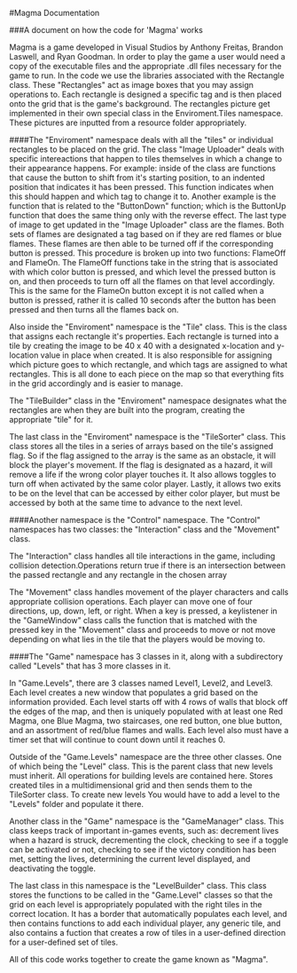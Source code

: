 #Magma Documentation

###A document on how the code for 'Magma' works

Magma is a game developed in Visual Studios by Anthony Freitas, Brandon Laswell, and Ryan Goodman. In order to play the
game a user would need a copy of the executable files and the appropriate .dll files necessary for the game to run. In
the code we use the libraries associated with the Rectangle class. These "Rectangles" act as image boxes that you may
assign operations to. Each rectangle is designed a specific tag and is then placed onto the grid that is the game's
background. The rectangles picture get implemented in their own special class in the Enviroment.Tiles namespace. These
pictures are inputted from a resource folder appropriately.

####The "Enviroment" namespace deals with all the "tiles" or individual rectangles to be placed on the grid. 
The class "Image
Uploader" deals with specific intereactions that happen to tiles themselves in which a change to their appearance happens.
For example: inside of the class are functions that cause the button to shift from it's starting position, to an indented
position that indicates it has been pressed. This function indicates when this should happen and which tag to change it to.
Another example is the function that is related to the "ButtonDown" function; which is the ButtonUp function that does the
same thing only with the reverse effect. The last type of image to get updated in the "Image Uploader" class are the flames.
Both sets of flames are designated a tag based on if they are red flames or blue flames. These flames are then able to be
turned off if the corresponding button is pressed. This procedure is broken up into two functions: FlameOff and FlameOn. The
FlameOff functions take in the string that is associated with which color button is pressed, and which level the pressed 
button is on, and then proceeds to turn off all the flames on that level accordingly. This is the same for the FlameOn button
except it is not called when a button is pressed, rather it is called 10 seconds after the button has been pressed and then
turns all the flames back on.

Also inside the "Enviroment" namespace is the "Tile" class. This is the class that assigns each rectangle it's properties.
Each rectangle is turned into a tile by creating the image to be 40 x 40 with a designated x-location and y-location value
in place when created. It is also responsible for assigning which picture goes to which rectangle, and which tags are assigned
to what rectangles. This is all done to each piece on the map so that everything fits in the grid accordingly and is easier to
manage.

The "TileBuilder" class in the "Enviroment" namespace designates what the rectangles are when they are built into the program,
creating the appropriate "tile" for it.

The last class in the "Enviroment" namespace is the "TileSorter" class. This class stores all the tiles in a series of arrays
based on the tile's assigned flag. So if the flag assigned to the array is the same as an obstacle, it will block the player's
movement. If the flag is designated as a hazard, it will remove a life if the wrong color player touches it. It also allows
toggles to turn off when activated by the same color player. Lastly, it allows two exits to be on the level that can be accessed
by either color player, but must be accessed by both at the same time to advance to the next level.

####Another namespace is the "Control" namespace. 
The "Control" namespaces has two classes: the "Interaction" class and the "Movement" class.

The "Interaction" class handles all tile interactions in the game, including collision detection.Operations return true if there 
is an intersection between the passed rectangle and any rectangle in the chosen array

The "Movement" class handles movement of the player characters and calls appropriate collision operations. Each player can move
one of four directions, up, down, left, or right. When a key is pressed, a keylistener in the "GameWindow" class calls the
function that is matched with the pressed key in the "Movement" class and proceeds to move or not move depending on what lies
in the tile that the players would be moving to.

####The "Game" namespace has 3 classes in it, along with a subdirectory called "Levels" that has 3 more classes in it.

In "Game.Levels", there are 3 classes named Level1, Level2, and Level3. Each level creates a new window that populates a grid
based on the information provided. Each level starts off with 4 rows of walls that block off the edges of the map, and then is
uniquely populated with at least one Red Magma, one Blue Magma, two staircases, one red button, one blue button, and an 
assortment of red/blue flames and walls. Each level also must have a timer set that will continue to count down until it reaches
0.

Outside of the "Game.Levels" namespace are the three other classes. One of which being the "Level" class. This is the parent class 
that new levels must inherit. All operations for building levels are contained here. Stores created tiles in a multidimensional 
grid and then sends them to the TileSorter class. To create new levels You would have to add a level to the "Levels" folder and
populate it there.

Another class in the "Game" namespace is the "GameManager" class. This class keeps track of important in-games events, such as:
decrement lives when a hazard is struck, decrementing the clock, checking to see if a toggle can be activated or not, checking to
see if the victory condition has been met, setting the lives, determining the current level displayed, and deactivating the toggle.

The last class in this namespace is the "LevelBuilder" class. This class stores the functions to be called in the "Game.Level"
classes so that the grid on each level is appropriately populated with the right tiles in the correct location. It has a border that
automatically populates each level, and then contains functions to add each individual player, any generic tile, and also contains
a fuction that creates a row of tiles in a user-defined direction for a user-defined set of tiles.

All of this code works together to create the game known as "Magma".
